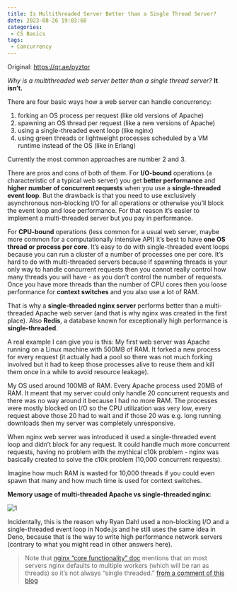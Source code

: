 ```yaml
---
title: Is Multithreaded Server Better than a Single Thread Server?
date: 2023-08-26 19:03:60
categories:
 - CS Basics
tags:
 - Concurrency
---
```


Original: https://qr.ae/pyztor

*Why is a multithreaded web server better than a single thread server?* **It isn’t.**

There are four basic ways how a web server can handle concurrency:

1. forking an OS process per request (like old versions of Apache)
2. spawning an OS thread per request (like a new versions of Apache)
3. using a single-threaded event loop (like nginx)
4. using green threads or lightweight processes scheduled by a VM runtime instead of the OS (like in Erlang)

Currently the most common approaches are number 2 and 3.

There are pros and cons of both of them. For **I/O-bound** operations (a characteristic of a typical web server) you get **better performance** and **higher number of concurrent requests** when you use a **single-threaded event loop**. But the drawback is that you need to use exclusively asynchronous non-blocking I/O for all operations or otherwise you’ll block the event loop and lose performance. For that reason it’s easier to implement a multi-threaded server but you pay in performance.

For **CPU-bound** operations (less common for a usual web server, maybe more common for a computationally intensive API) it’s best to have **one OS thread or process per core**. It’s easy to do with single-threaded event loops because you can run a cluster of a number of processes one per core. It’s hard to do with multi-threaded servers because if spawning threads is your only way to handle concurrent requests then you cannot really control how many threads you will have - as you don’t control the number of requests. Once you have more threads than the number of CPU cores then you loose performance for **context switches** and you also use a lot of RAM.

That is why a **single-threaded nginx server** performs better than a multi-threaded Apache web server (and that is why nginx was created in the first place). Also **Redis**, a database known for exceptionally high performance is **single-threaded**.

A real example I can give you is this: My first web server was Apache running on a Linux machine with 500MB of RAM. It forked a new process for every request (it actually had a pool so there was not much forking involved but it had to keep those processes alive to reuse them and kill them once in a while to avoid resource leakage).

My OS used around 100MB of RAM. Every Apache process used 20MB of RAM. It meant that my server could only handle 20 concurrent requests and there was no way around it because I had no more RAM. The processes were mostly blocked on I/O so the CPU utilization was very low, every request above those 20 had to wait and if those 20 was e.g. long running downloads then my server was completely unresponsive.

When nginx web server was introduced it used a single-threaded event loop and didn’t block for any request. It could handle much more concurrent requests, having no problem with the mythical c10k problem - nginx was basically created to solve the c10k problem (10,000 concurrent requests).

Imagine how much RAM is wasted for 10,000 threads if you could even spawn that many and how much time is used for context switches.

**Memory usage of multi-threaded Apache vs single-threaded nginx:**

![1](1.png)

Incidentally, this is the reason why Ryan Dahl used a non-blocking I/O and a single-threaded event loop in Node.js and he still uses the same idea in Deno, because that is the way to write high performance network servers (contrary to what you might read in other answers here).

> Note that [nginx “core functionality” doc](https://nginx.org/en/docs/ngx_core_module.html#worker_processes) mentions that on most servers nginx defaults to multiple workers (which will be ran as threads) so it’s not always “single threaded.” [from a comment of this blog](https://www.quora.com/profile/Alex-Sergeyev)